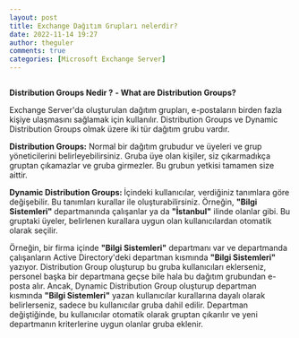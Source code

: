 ```yaml
---
layout: post
title: Exchange Dağıtım Grupları nelerdir?
date: 2022-11-14 19:27
author: theguler
comments: true
categories: [Microsoft Exchange Server]
---
```

<!-- wp:image {"id":5494,"sizeSlug":"large","linkDestination":"none"} -->
<figure class="wp-block-image size-large"><img src="https://theguler.wordpress.com/wp-content/uploads/2022/11/groups-exc-1.png?w=497" alt="" class="wp-image-5494" /></figure>
<!-- /wp:image -->

<!-- wp:paragraph -->
<p><strong>Distribution Groups Nedir ?</strong> <strong>- What are Distribution Groups?</strong></p>
<!-- /wp:paragraph -->

<!-- wp:paragraph -->
<p>Exchange Server'da oluşturulan dağıtım grupları, e-postaların birden fazla kişiye ulaşmasını sağlamak için kullanılır. Distribution Groups ve Dynamic Distribution Groups olmak üzere iki tür dağıtım grubu vardır.</p>
<!-- /wp:paragraph -->

<!-- wp:paragraph -->
<p><strong>Distribution Groups:</strong> Normal bir dağıtım grubudur ve üyeleri ve grup yöneticilerini belirleyebilirsiniz. Gruba üye olan kişiler, siz çıkarmadıkça gruptan çıkamazlar ve gruba girmezler. Bu grubun yetkisi tamamen size aittir.</p>
<!-- /wp:paragraph -->

<!-- wp:paragraph -->
<p><strong>Dynamic Distribution Groups: </strong> İçindeki kullanıcılar, verdiğiniz tanımlara göre değişebilir. Bu tanımları kurallar ile oluşturabilirsiniz. Örneğin, <strong>"Bilgi Sistemleri" </strong>departmanında çalışanlar ya da <strong>"İstanbul"</strong> ilinde olanlar gibi. Bu gruptaki üyeler, belirlenen kurallara uygun olan kullanıcılardan otomatik olarak seçilir.</p>
<!-- /wp:paragraph -->

<!-- wp:paragraph -->
<p>Örneğin, bir firma içinde <strong>"Bilgi Sistemleri"</strong> departmanı var ve departmanda çalışanların Active Directory'deki departman kısmında <strong>"Bilgi Sistemleri"</strong> yazıyor. Distribution Group oluşturup bu gruba kullanıcıları eklerseniz, personel başka bir departmana geçse bile hala bu dağıtım grubundan e-posta alır. Ancak, Dynamic Distribution Group oluşturup departman kısmında <strong>"Bilgi Sistemleri"</strong> yazan kullanıcılar kurallarına dayalı olarak belirlerseniz, sadece bu kullanıcılar gruba dahil edilir. Departman değiştiğinde, bu kullanıcılar otomatik olarak gruptan çıkarılır ve yeni departmanın kriterlerine uygun olanlar gruba eklenir.</p>
<!-- /wp:paragraph -->
